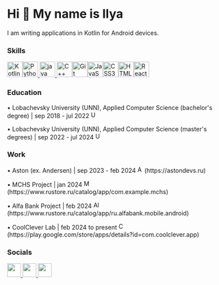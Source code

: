Hi 👋 My name is Ilya
=============================

I am writing applications in Kotlin for Android devices.

### Skills

<p align="left">
<a href="https://kotlinlang.org/" target="_blank" rel="noreferrer"><img src="https://raw.githubusercontent.com/danielcranney/readme-generator/main/public/icons/skills/kotlin-colored.svg" width="36" height="36" alt="Kotlin" /></a><a href="https://www.python.org/" target="_blank" rel="noreferrer"><img src="https://raw.githubusercontent.com/danielcranney/readme-generator/main/public/icons/skills/python-colored.svg" width="36" height="36" alt="Python" /></a><a href="https://www.java.com" target="_blank" rel="noreferrer"> <img src="https://raw.githubusercontent.com/danielcranney/readme-generator/main/public/icons/skills/java-colored.svg" alt="java" width="36" height="36"/> </a><a href="https://docs.microsoft.com/en-us/cpp/?view=msvc-170" target="_blank" rel="noreferrer"><img src="https://raw.githubusercontent.com/danielcranney/readme-generator/main/public/icons/skills/cplusplus-colored.svg" width="36" height="36" alt="C++" /></a><a href="https://git-scm.com/" target="_blank" rel="noreferrer"><img src="https://raw.githubusercontent.com/danielcranney/readme-generator/main/public/icons/skills/git-colored.svg" width="36" height="36" alt="Git" /></a><a href="https://developer.mozilla.org/en-US/docs/Web/JavaScript" target="_blank" rel="noreferrer"><img src="https://raw.githubusercontent.com/danielcranney/readme-generator/main/public/icons/skills/javascript-colored.svg" width="36" height="36" alt="JavaScript" /></a><a href="https://www.w3.org/TR/CSS/#css" target="_blank" rel="noreferrer"><img src="https://raw.githubusercontent.com/danielcranney/readme-generator/main/public/icons/skills/css3-colored.svg" width="36" height="36" alt="CSS3" /></a><a href="https://developer.mozilla.org/en-US/docs/Glossary/HTML5" target="_blank" rel="noreferrer"><img src="https://raw.githubusercontent.com/danielcranney/readme-generator/main/public/icons/skills/html5-colored.svg" width="36" height="36" alt="HTML5" /></a><a href="https://reactjs.org/" target="_blank" rel="noreferrer"><img src="https://raw.githubusercontent.com/danielcranney/readme-generator/main/public/icons/skills/react-colored.svg" width="36" height="36" alt="React" /></a>
</p>

### Education
<p> • Lobachevsky University (UNN), Applied Computer Science (bachelor's degree) | sep 2018 - jul 2022 <img src="https://www.unn.ru/site/images/brand/unn_logo_rus1.png" width="16" height="16" alt="UNN" /></p>
<p> • Lobachevsky University (UNN), Applied Computer Science (master's degrees) | sep 2022 - jul 2024 <img src="https://www.unn.ru/site/images/brand/unn_logo_rus1.png" width="16" height="16" alt="UNN" /></p>

### Work
<p> • Aston (ex. Andersen) | sep 2023 - feb 2024  <img src="https://media.licdn.com/dms/image/D4E0BAQGIKolChCKwBg/company-logo_200_200/0/1694693830846/astondevs_logo?e=2147483647&v=beta&t=yqfDvdghyXeYkM3x9b-WwDR30aSOqKFeMkOsfHB4BEM" width="16" height="16" alt="Aston" />(https://astondevs.ru)</p>
<p> • MCHS Project | jan 2024  <img src="https://alllogos.ru/images/logotip-mchs.jpg" width="16" height="16" alt="MCHS" />(https://www.rustore.ru/catalog/app/com.example.mchs)</p>
<p> • Alfa Bank Project | feb 2024  <img src="https://centergoroda.com/upload/iblock/3e6/xl5xrnhm0qpjfkgf9ekv60k7h7ndkgou/footer_alfa_logo_1025x1025_common_19_01_2021.png" width="16" height="16" alt="AlfaBank" />(https://www.rustore.ru/catalog/app/ru.alfabank.mobile.android)</p>
<p> • CoolClever Lab | feb 2024 to present <img src="https://play-lh.googleusercontent.com/5eL8LRI3Lt_HiM0RqdKveJAoW7UnOd6IqpLakuhAJDRoMmkQbld-_QksQM3iwT8qQCk" width="16" height="16" alt="CoolClever" />(https://play.google.com/store/apps/details?id=com.coolclever.app)</p>

### Socials

<p align="left"> <a href="https://www.codepen.io/ilyaushenin" target="_blank" rel="noreferrer"> <picture> <source media="(prefers-color-scheme: dark)" srcset="https://raw.githubusercontent.com/danielcranney/readme-generator/main/public/icons/socials/codepen-dark.svg" /> <source media="(prefers-color-scheme: light)" srcset="https://raw.githubusercontent.com/danielcranney/readme-generator/main/public/icons/socials/codepen.svg" /> <img src="https://raw.githubusercontent.com/danielcranney/readme-generator/main/public/icons/socials/codepen.svg" width="32" height="32" /> </picture> </a> <a href="https://www.github.com/BirdUshenin" target="_blank" rel="noreferrer"> <picture> <source media="(prefers-color-scheme: dark)" srcset="https://raw.githubusercontent.com/danielcranney/readme-generator/main/public/icons/socials/github-dark.svg" /> <source media="(prefers-color-scheme: light)" srcset="https://raw.githubusercontent.com/danielcranney/readme-generator/main/public/icons/socials/github.svg" /> <img src="https://raw.githubusercontent.com/danielcranney/readme-generator/main/public/icons/socials/github.svg" width="32" height="32" /> </picture> </a> <a href="https://www.x.com/BirdUshenin" target="_blank" rel="noreferrer"> <picture> <source media="(prefers-color-scheme: dark)" srcset="https://raw.githubusercontent.com/danielcranney/readme-generator/main/public/icons/socials/twitter-dark.svg" /> <source media="(prefers-color-scheme: light)" srcset="https://raw.githubusercontent.com/danielcranney/readme-generator/main/public/icons/socials/twitter.svg" /> <img src="https://raw.githubusercontent.com/danielcranney/readme-generator/main/public/icons/socials/twitter.svg" width="32" height="32" /> </picture> </a></p>
